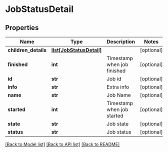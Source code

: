 # JobStatusDetail

## Properties
Name | Type | Description | Notes
------------ | ------------- | ------------- | -------------
**children_details** | [**list[JobStatusDetail]**](JobStatusDetail.md) |  | [optional] 
**finished** | **int** | Timestamp when job finished | [optional] 
**id** | **str** | Job id | [optional] 
**info** | **str** | Extra info | [optional] 
**name** | **str** | Job Name | [optional] 
**started** | **int** | Timestamp when job started | [optional] 
**state** | **str** | Job state | [optional] 
**status** | **str** | Job status | [optional] 

[[Back to Model list]](../README.md#documentation-for-models) [[Back to API list]](../README.md#documentation-for-api-endpoints) [[Back to README]](../README.md)


